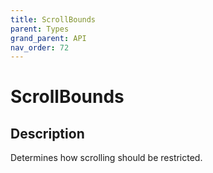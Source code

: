 ```yaml
---
title: ScrollBounds
parent: Types
grand_parent: API
nav_order: 72
---
```


# ScrollBounds

## Description

Determines how scrolling should be restricted.
